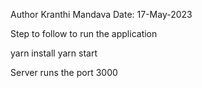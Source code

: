 Author 
   Kranthi Mandava
Date: 17-May-2023

Step to follow to run the application 

yarn install
yarn start

Server runs the port 3000
